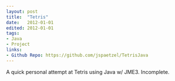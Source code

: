 ```yaml
---
layout: post
title:  "Tetris"
date:   2012-01-01
edited: 2012-01-01
tags:
- Java
- Project
links:
- Github Repo: https://github.com/jspaetzel/TetrisJava
---
```


A quick personal attempt at Tetris using Java w/ JME3. Incomplete.

